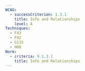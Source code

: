 ```yaml
---
WCAG:
  - successCriterion: 1.3.1
    title: Info and Relationships
    level: A
Techniques:
  - F43
  - F92
  - G115
  - H88
Norm:
  - criteria: 9.1.3.1
    title: Info and Relationships
---
```


